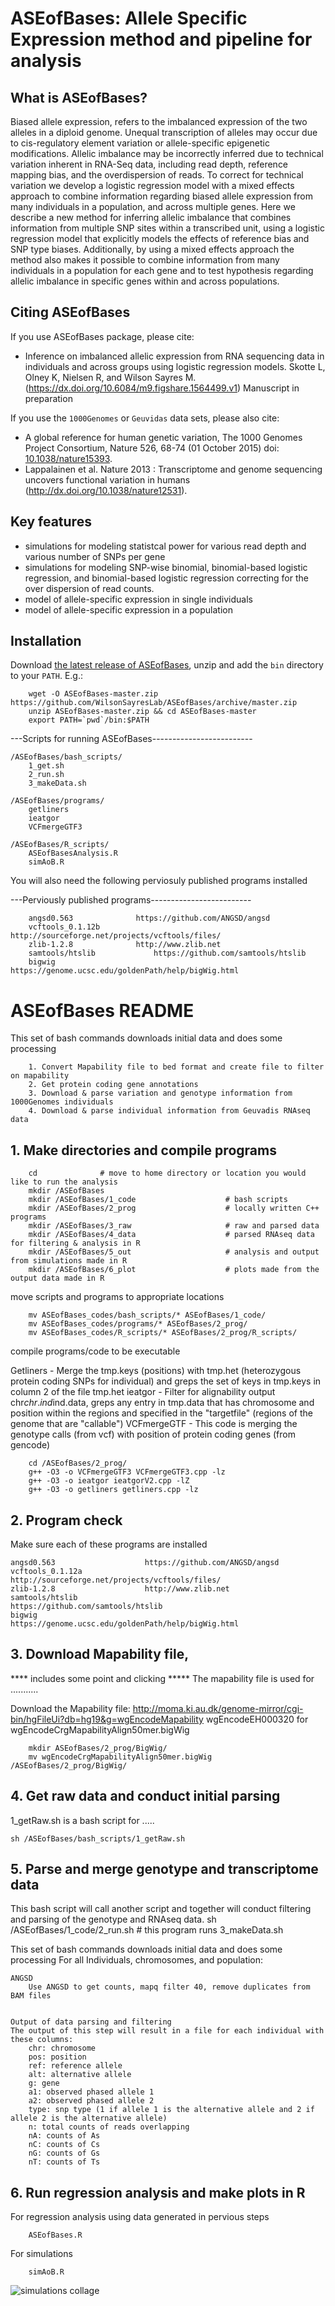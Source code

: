 # ASEofBases: Allele Specific Expression method and pipeline for analysis

## What is ASEofBases?
Biased allele expression, refers to the imbalanced expression of the two alleles in a diploid genome. Unequal transcription of alleles may occur due to cis-regulatory element variation or allele-specific epigenetic modifications.  Allelic imbalance may be incorrectly inferred due to technical variation inherent in RNA-Seq data, including read depth, reference mapping bias, and the overdispersion of reads. To correct for technical variation we develop a logistic regression model with a mixed effects approach to combine information regarding biased allele expression from many individuals in a population, and across multiple genes. Here we describe a new method for inferring allelic imbalance that combines information from multiple SNP sites within a transcribed unit, using a logistic regression model that explicitly models the effects of reference bias and SNP type biases. Additionally, by using a mixed effects approach the method also makes it possible to combine information from many individuals in a population for each gene and to test hypothesis regarding allelic imbalance in specific genes within and across populations. 

## Citing ASEofBases
If you use ASEofBases package, please cite:

- Inference on imbalanced allelic expression from RNA sequencing data in individuals and across groups using logistic regression models. Skotte L, Olney K, Nielsen R, and Wilson Sayres M. (https://dx.doi.org/10.6084/m9.figshare.1564499.v1) Manuscript in preparation

If you use the `1000Genomes` or `Geuvidas` data sets, please also cite:

-  A global reference for human genetic variation, The 1000 Genomes Project Consortium, Nature 526, 68-74 (01 October 2015) doi: [10.1038/nature15393](http://www.1000genomes.org/home).
- Lappalainen et al. Nature 2013 : Transcriptome and genome sequencing uncovers functional variation in humans (http://dx.doi.org/10.1038/nature12531).

## Key features
- simulations for modeling statistcal power for various read depth and various number of SNPs per gene 
- simulations for modeling SNP-wise binomial, binomial-based logistic regression, and binomial-based logistic regression correcting for the over dispersion of read counts. 
- model of allele-specific expression in single individuals  
- model of allele-specific expression in a population 

## Installation
Download [the latest release of ASEofBases](https://github.com/WilsonSayresLab/ASEofBases/archive/master.zip), unzip and add the `bin` directory to your `PATH`. E.g.:

		wget -O ASEofBases-master.zip https://github.com/WilsonSayresLab/ASEofBases/archive/master.zip
		unzip ASEofBases-master.zip && cd ASEofBases-master
		export PATH=`pwd`/bin:$PATH

---Scripts for running ASEofBases-------------------------

	/ASEofBases/bash_scripts/
		1_get.sh
		2_run.sh
		3_makeData.sh

	/ASEofBases/programs/
		getliners
		ieatgor
		VCFmergeGTF3

	/ASEofBases/R_scripts/
		ASEofBasesAnalysis.R
		simAoB.R

You will also need the following perviosuly published programs installed 

---Perviously published programs-------------------------

		angsd0.563				https://github.com/ANGSD/angsd
		vcftools_0.1.12b			http://sourceforge.net/projects/vcftools/files/
		zlib-1.2.8				http://www.zlib.net	
		samtools/htslib				https://github.com/samtools/htslib
		bigwig					https://genome.ucsc.edu/goldenPath/help/bigWig.html

	
# ASEofBases README
This set of bash commands downloads initial data and does some processing 

		1. Convert Mapability file to bed format and create file to filter on mapability
		2. Get protein coding gene annotations
		3. Download & parse variation and genotype information from 1000Genomes individuals
		4. Download & parse individual information from Geuvadis RNAseq data

## 1. Make directories and compile programs

		cd 				# move to home directory or location you would like to run the analysis
		mkdir /ASEofBases
		mkdir /ASEofBases/1_code			        # bash scripts
		mkdir /ASEofBases/2_prog 			        # locally written C++ programs
		mkdir /ASEofBases/3_raw  		         	# raw and parsed data
		mkdir /ASEofBases/4_data 			        # parsed RNAseq data for filtering & analysis in R
		mkdir /ASEofBases/5_out  			        # analysis and output from simulations made in R
		mkdir /ASEofBases/6_plot 			        # plots made from the output data made in R 

move scripts and programs to appropriate locations

		mv ASEofBases_codes/bash_scripts/* ASEofBases/1_code/
		mv ASEofBases_codes/programs/* ASEofBases/2_prog/
		mv ASEofBases_codes/R_scripts/* ASEofBases/2_prog/R_scripts/

compile programs/code to be executable

Getliners - Merge the tmp.keys (positions) with tmp.het (heterozygous protein coding SNPs for individual) and greps the set of keys in tmp.keys in column 2 of the file tmp.het
ieatgor - Filter for alignability output chr$chr.ind$ind.data, greps any entry in tmp.data that has chromosome and position within the regions and specified in the "targetfile" (regions of the genome that are "callable")
VCFmergeGTF - This code is merging the genotype calls (from vcf) with position of protein coding genes (from gencode)

		cd /ASEofBases/2_prog/
		g++ -O3 -o VCFmergeGTF3 VCFmergeGTF3.cpp -lz
		g++ -O3 -o ieatgor ieatgorV2.cpp -lZ
		g++ -O3 -o getliners getliners.cpp -lz

## 2. Program check
Make sure each of these programs are installed

	angsd0.563			          https://github.com/ANGSD/angsd
	vcftools_0.1.12a	                  http://sourceforge.net/projects/vcftools/files/
	zlib-1.2.8			          http://www.zlib.net	
	samtools/htslib		                  https://github.com/samtools/htslib
	bigwig				          https://genome.ucsc.edu/goldenPath/help/bigWig.html

## 3. Download Mapability file, 
**** includes some point and clicking *****
The mapability file is used for ...........

Download the Mapability file:
	http://moma.ki.au.dk/genome-mirror/cgi-bin/hgFileUi?db=hg19&g=wgEncodeMapability
  	wgEncodeEH000320 for wgEncodeCrgMapabilityAlign50mer.bigWig

    	mkdir ASEofBases/2_prog/BigWig/
    	mv wgEncodeCrgMapabilityAlign50mer.bigWig /ASEofBases/2_prog/BigWig/

## 4. Get raw data and conduct initial parsing
1_getRaw.sh is a bash script for ..... 

    sh /ASEofBases/bash_scripts/1_getRaw.sh


## 5. Parse and merge genotype and transcriptome data
This bash script will call another script and together will conduct filtering and parsing of the genotype and RNAseq data.
		sh /ASEofBases/1_code/2_run.sh # this program runs 3_makeData.sh

This set of bash commands downloads initial data and does some processing 
For all Individuals, chromosomes, and population:


 	ANGSD 
		Use ANGSD to get counts, mapq filter 40, remove duplicates from BAM files 


	Output of data parsing and filtering
	The output of this step will result in a file for each individual with these columns:
		chr: chromosome 
		pos: position
		ref: reference allele
		alt: alternative allele
		g: gene
		a1: observed phased allele 1
		a2: observed phased allele 2
		type: snp type (1 if allele 1 is the alternative allele and 2 if allele 2 is the alternative allele)
		n: total counts of reads overlapping
		nA: counts of As
		nC: counts of Cs
		nG: counts of Gs
		nT: counts of Ts

## 6. Run regression analysis and make plots in R
For regression analysis using data generated in pervious steps

		ASEofBases.R

For simulations

		simAoB.R

![simulations collage](https://raw.github.com/WilsonSayresLab/ASEofBases/master/doc/simulations.png)	


